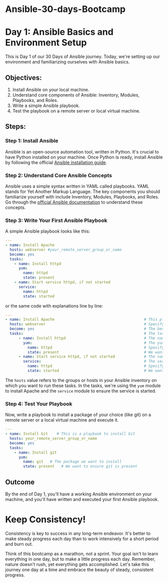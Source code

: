 # Ansible-30-days-Bootcamp
# Day 1: Ansible Basics and Environment Setup

This is Day 1 of our 30 Days of Ansible journey. Today, we're setting up our environment and familiarizing ourselves with Ansible basics.

## Objectives:
1. Install Ansible on your local machine.
2. Understand core components of Ansible: Inventory, Modules, Playbooks, and Roles.
3. Write a simple Ansible playbook.
4. Test the playbook on a remote server or local virtual machine.

## Steps:

### Step 1: Install Ansible

Ansible is an open-source automation tool, written in Python. It's crucial to have Python installed on your machine. Once Python is ready, install Ansible by following the official [Ansible installation guide](https://docs.ansible.com/ansible/latest/installation_guide/intro_installation.html).

### Step 2: Understand Core Ansible Concepts

Ansible uses a simple syntax written in YAML called playbooks. YAML stands for Yet Another Markup Language. The key components you should familiarize yourself with include Inventory, Modules, Playbooks, and Roles. Go through the [official Ansible documentation](https://docs.ansible.com/ansible/latest/user_guide/index.html) to understand these concepts.

### Step 3: Write Your First Ansible Playbook

A simple Ansible playbook looks like this:

```yaml
---
- name: Install Apache
  hosts: webserver #your_remote_server_group_or_name
  become: yes
  tasks:
    - name: Install httpd
      yum:
        name: httpd
        state: present
    - name: Start service httpd, if not started
      service:
        name: httpd
        state: started
```
or the same code with explanations line by line:

```yaml
---
- name: Install Apache                                        # This playbook is for installing Apache
  hosts: webserver                                            # Specify your remote server group or name here
  become: yes                                                 # The become directive is used to gain root (or any other user's) privileges
  tasks:                                                      # The tasks directive is used to list the tasks that the playbook will execute
      - name: Install httpd                                   # The name of the first task - it's to install Apache
        yum:                                                  # The yum module is used to manage packages with the Yum package manager
          name: httpd                                         # Specify the package we want to install
          state: present                                      # We want to ensure httpd is present (installed)
      - name: Start service httpd, if not started             # The name of the second task - it's to ensure the Apache service is running
        service:                                              # The service module is used to start, stop, restart, or reload services
          name: httpd                                         # Specify the service we want to manage
          state: started                                      # We want to ensure the httpd service is started
```

The `hosts` value refers to the groups or hosts in your Ansible inventory on which you want to run these tasks. In the tasks, we're using the `yum` module to install Apache and the `service` module to ensure the service is started.

### Step 4: Test Your Playbook

Now, write a playbook to install a package of your choice (like git) on a remote server or a local virtual machine and execute it.

```yaml
---
- name: Install Git    # This is a playbook to install Git
  hosts: your_remote_server_group_or_name
  become: yes
  tasks:
    - name: Install git
      yum:
        name: git   # The package we want to install
        state: present   # We want to ensure git is present

```

## Outcome

By the end of Day 1, you'll have a working Ansible environment on your machine, and you'll have written and executed your first Ansible playbook.

# Keep Consistency!

Consistency is key to success in any long-term endeavor. It's better to make steady progress each day than to work intensively for a short period and burn out. 

Think of this bootcamp as a marathon, not a sprint. Your goal isn't to learn everything in one day, but to make a little progress each day. Remember, nature doesn't rush, yet everything gets accomplished. Let's take this journey one day at a time and embrace the beauty of steady, consistent progress.


